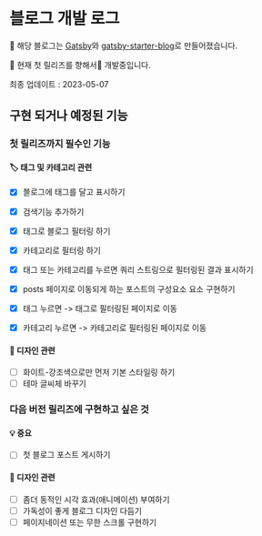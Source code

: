 # 블로그 개발 로그

📌 해당 블로그는 [Gatsby](https://www.gatsbyjs.com/)와 [gatsby-starter-blog](https://www.gatsbyjs.com/starters/gatsbyjs/gatsby-starter-blog/)로 만들어졌습니다.

📌 현재 첫 릴리즈를 향해서🚀 개발중입니다.

최종 업데이트 : 2023-05-07


## 구현 되거나 예정된 기능

### 첫 릴리즈까지 필수인 기능

#### 🏷️ 태그 및 카테고리 관련

- [x]  블로그에 태그를 달고 표시하기
- [x]  검색기능 추가하기
- [x]  태그로 블로그 필터링 하기
- [x]  카테고리로 필터링 하기
- [x]  태그 또는 카테고리를 누르면 쿼리 스트링으로 필터링된 결과 표시하기
- [x]  posts 페이지로 이동되게 하는 포스트의 구성요소 요소 구현하기
  - [x] 태그 누르면 -> 태그로 필터링된 페이지로 이동
  - [x] 카테고리 누르면 -> 카테고리로 필터링된 페이지로 이동


#### 🎨 디자인 관련

- [ ]  화이트-강조색으로만 먼저 기본 스타일링 하기
- [ ]  테마 글씨체 바꾸기

### 다음 버전 릴리즈에 구현하고 싶은 것

#### 💡 중요

- [ ]  첫 블로그 포스트 게시하기

#### 🎨 디자인 관련

- [ ]  좀더 동적인 시각 효과(애니메이션) 부여하기
- [ ]  가독성이 좋게 블로그 디자인 다듬기
- [ ]  페이지네이션 또는 무한 스크롤 구현하기
